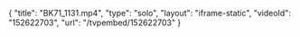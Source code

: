 {
    "title": "BK71_1131.mp4",
    "type": "solo",
    "layout": "iframe-static",
    "videoId": "152622703",
    "url": "\/tvpembed\/152622703"
}